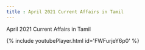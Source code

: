 ```yaml
---
title : April 2021 Current Affairs in Tamil
---
```


April 2021 Current Affairs in Tamil



{% include youtubePlayer.html id='FWFurjeY6p0' %}
